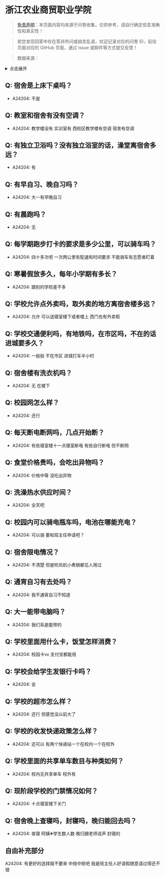 # 浙江农业商贸职业学院

> [免责声明](https://colleges.chat/#_3)：本页面内容均来源于问卷收集，仅供参考，请自行确定信息准确性和真实性！

> 若您发现回答中存在答非所问或胡言乱语，欢迎记录对应的问卷 ID，前往页面对应的 GitHub 页面，通过 issue 或邮件等方式提交反馈！

> 数据来源：

<details><summary>点击展开</summary>
<ul>
<li>A24204: 匿名 (2024 年 06 月)</li>
</ul>
</details>

## Q: 宿舍是上床下桌吗？

- A24204: 不是

## Q: 教室和宿舍有没有空调？

- A24204: 教学楼没有 实训室有 西校区教学楼有空调 宿舍有空调

## Q: 有独立卫浴吗？没有独立浴室的话，澡堂离宿舍多远？

- A24204: 有

## Q: 有早自习、晚自习吗？

- A24204: 大一有早晚自习

## Q: 有晨跑吗？

- A24204: 无

## Q: 每学期跑步打卡的要求是多少公里，可以骑车吗？

- A24204: 四十多次吧 一次两公里有配速和时间要求 不能骑车有志愿者盯着

## Q: 寒暑假放多久，每年小学期有多长？

- A24204: 跟别的学校差不多

## Q: 学校允许点外卖吗，取外卖的地方离宿舍楼多远？

- A24204: 允许 可以送寝室楼下或者楼上 西门也有外卖柜

## Q: 学校交通便利吗，有地铁吗，在市区吗，不在的话进城要多久？

- A24204: 一般般 不在市区 进城打车半小时

## Q: 宿舍楼有洗衣机吗？

- A24204: 无 在楼下

## Q: 校园网怎么样？

- A24204: 还行

## Q: 每天断电断网吗，几点开始断？

- A24204: 有些寝室楼十一点寝室断电 有些自行断电 但不断网

## Q: 食堂价格贵吗，会吃出异物吗？

- A24204: 价格中等 没吃出异物

## Q: 洗澡热水供应时间？

- A24204: 全天吧

## Q: 校园内可以骑电瓶车吗，电池在哪能充电？

- A24204: 可以骑 要和班主任申请吧？

## Q: 宿舍限电情况？

- A24204: 不清楚 但是吹风机小煮锅都见人用过

## Q: 通宵自习有去处吗？

- A24204: 我不通宵自习不知道

## Q: 大一能带电脑吗？

- A24204: 我们系是能带的

## Q: 学校里面用什么卡，饭堂怎样消费？

- A24204: 校园卡vx 支付宝都能用

## Q: 学校会给学生发银行卡吗？

- A24204: 会

## Q: 学校的超市怎么样？

- A24204: 还行 但感觉没以前大了

## Q: 学校的收发快递政策怎么样？

- A24204: 还可以 有两个快递站一个在校内一个在校外

## Q: 学校里面的共享单车数目与种类如何？

- A24204: 校内无共享单车 校外有

## Q: 现阶段学校的门禁情况如何？

- A24204: 十点寝室楼下关门

## Q: 宿舍晚上查寝吗，封寝吗，晚归能回去吗？

- A24204: 查寝 阿姨➕学生数人数 晚归跟老师说声 封寝的

## 自由补充部分

A24204: 有更好的选择就不要来 中规中矩吧 我是班主任人好请假随意请过得还不错